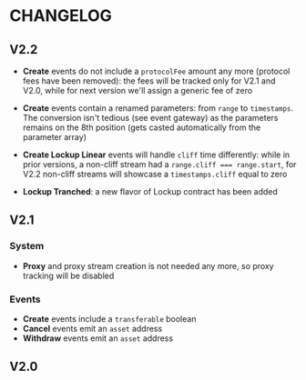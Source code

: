 # CHANGELOG

## V2.2

- **Create** events do not include a `protocolFee` amount any more (protocol fees have been removed): the fees will be
  tracked only for V2.1 and V2.0, while for next version we'll assign a generic fee of zero

- **Create** events contain a renamed parameters: from `range` to `timestamps`. The conversion isn't tedious (see event
  gateway) as the parameters remains on the 8th position (gets casted automatically from the parameter array)

- **Create Lockup Linear** events will handle `cliff` time differently: while in prior versions, a non-cliff stream had
  a `range.cliff === range.start`, for V2.2 non-cliff streams will showcase a `timestamps.cliff` equal to zero

- **Lockup Tranched**: a new flavor of Lockup contract has been added

## V2.1

### System

- **Proxy** and proxy stream creation is not needed any more, so proxy tracking will be disabled

### Events

- **Create** events include a `transferable` boolean
- **Cancel** events emit an `asset` address
- **Withdraw** events emit an `asset` address

## V2.0
